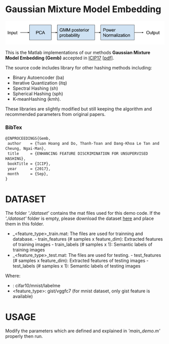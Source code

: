 
Gaussian Mixture Model Embedding
=============

![alt text](images/Gemb_diagram.png)

This is the Matlab implementations of our methods **Gaussian Mixture Model Embedding (Gemb)** accepted in [ICIP17](http://2017.ieeeicip.org/) [[pdf]](https://arxiv.org/pdf/1704.01754.pdf).

The source code includes library for other hashing methods including: 
* Binary Autoencoder (ba)
* Iterative Quantization (itq)
* Spectral Hashing (sh)
* Spherical Hashing (sph)
* K-meanHashing (kmh). 

These libraries are slightly modified but still keeping the algorithm and recommended parameters from original papers.


### BibTex
``` 
@INPROCEEDINGS{Gemb,
 author    = {Tuan Hoang and Do, Thanh-Toan and Dang-Khoa Le Tan and Cheung, Ngai-Man},
 title     = {ENHANCING FEATURE DISCRIMINATION FOR UNSUPERVISED HASHING},
 bookTitle = {ICIP},
 year      = {2017},
 month     = {Sep},
}
```

DATASET
=================

The folder *'./dataset'* contains the mat files used for this demo code. If the *'./dataset'* folder is empty, please download the dataset [here](https://www.mediafire.com/folder/imkwh9v38xr84/Gemb_release) and place them in this folder.
* <dataset>_<feature_type>_train.mat: The files are used for trainning and database.
		- train_features (# samples x feature_dim): Extracted features of training images
		- train_labels   (# samples x 1): 	    Semantic labels of training images
* <dataset>_<feature_type>_test.mat:  The files are used for testing.
		- test_features (# samples x feature_dim):  Extracted features of testing images
		- test_labels   (# samples x 1): 	    Semantic labels of testing images
	
Where:
* <dataset>: cifar10/mnist/labelme
* <feature_type>: gist/vggfc7	(for mnist dataset, only gist feature is available)


USAGE
=================

Modify the parameters which are defined and explained in *'main_demo.m'* properly then run.

